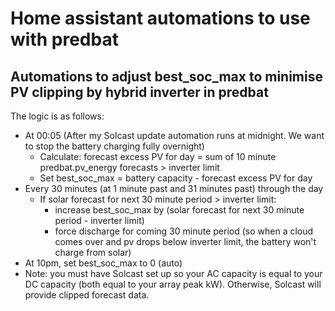 # Home assistant automations to use with predbat

## Automations to adjust best_soc_max to minimise PV clipping by hybrid inverter in predbat
The logic is as follows:
- At 00:05 (After my Solcast update automation runs at midnight. We want to stop the battery charging fully overnight)
  - Calculate: forecast excess PV for day = sum of 10 minute predbat.pv_energy forecasts > inverter limit
  - Set best_soc_max = battery capacity - forecast excess PV for day
- Every 30 minutes (at 1 minute past and 31 minutes past) through the day 
  - If solar forecast for next 30 minute period > inverter limit:
    - increase best_soc_max by (solar forecast for next 30 minute period - inverter limit)
    - force discharge for coming 30 minute period (so when a cloud comes over and pv drops below inverter limit, the battery won't charge from solar)
- At 10pm, set best_soc_max to 0 (auto)
- Note: you must have Solcast set up so your AC capacity is equal to your DC capacity (both equal to your array peak kW). Otherwise, Solcast will provide clipped forecast data.
